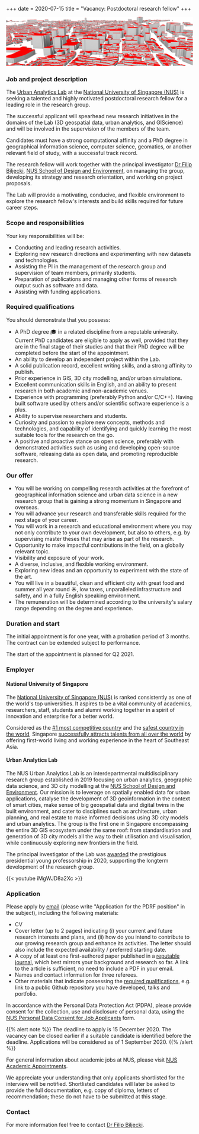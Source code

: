 +++
date = 2020-07-15
title = "Vacancy: Postdoctoral research fellow"
+++

![](header.png)

### Job and project description

The [Urban Analytics Lab](/) at the [National University of Singapore (NUS)](http://www.nus.edu.sg) is seeking a talented and highly motivated postdoctoral research fellow for a leading role in the research group.

The successful applicant will spearhead new research initiatives in the domains of the Lab (3D geospatial data, urban analytics, and GIScience) and will be involved in the supervision of the members of the team.

Candidates must have a strong computational affinity and a PhD degree in geographical information science, computer science, geomatics, or another relevant field of study, with a successful track record.

The research fellow will work together with the principal investigator [Dr Filip Biljecki](/authors/filip/), [NUS School of Design and Environment](http://www.sde.nus.edu.sg), on managing the group, developing its strategy and research orientation, and working on project proposals.

The Lab will provide a motivating, conducive, and flexible environment to explore the research fellow's interests and build skills required for future career steps.


### Scope and responsibilities

Your key responsibilities will be:

- Conducting and leading research activities.
- Exploring new research directions and experimenting with new datasets and technologies.
- Assisting the PI in the management of the research group and supervision of team members, primarily students.
- Preparation of publications and managing other forms of research output such as software and data.
- Assisting with funding applications.

### Required qualifications

You should demonstrate that you possess:

- A PhD degree :mortar_board: in a related discipline from a reputable university. Current PhD candidates are eligible to apply as well, provided that they are in the final stage of their studies and that their PhD degree will be completed before the start of the appointment.
- An ability to develop an independent project within the Lab.
- A solid publication record, excellent writing skills, and a strong affinity to publish.
- Prior experience in GIS, 3D city modelling, and/or urban simulations.
- Excellent communication skills in English, and an ability to present research in both academic and non-academic venues.
- Experience with programming (preferably Python and/or C/C++). Having built software used by others and/or scientific software experience is a plus.
- Ability to supervise researchers and students.
- Curiosity and passion to explore new concepts, methods and technologies, and capability of identifying and quickly learning the most suitable tools for the research on the go.
- A positive and proactive stance on open science, preferably with demonstrated activities such as using and developing open-source software, releasing data as open data, and promoting reproducible research.


### Our offer


- You will be working on compelling research activities at the forefront of geographical information science and urban data science in a new research group that is gaining a strong momentum in Singapore and overseas.
- You will advance your research and transferable skills required for the next stage of your career.
- You will work in a research and educational environment where you may not only contribute to your own development, but also to others, e.g. by supervising master theses that may arise as part of the research.
- Opportunity to make impactful contributions in the field, on a globally relevant topic.
- Visibility and exposure of your work.
- A diverse, inclusive, and flexible working environment.
- Exploring new ideas and an opportunity to experiment with the state of the art.
- You will live in a beautiful, clean and efficient city with great food and summer all year round :sunny:, low taxes, unparalleled infrastructure and safety, and in a fully English speaking environment.
- The remuneration will be determined according to the university's salary range depending on the degree and experience.

### Duration and start

The initial appointment is for one year, with a probation period of 3 months.
The contract can be extended subject to performance.

The start of the appointment is planned for Q2 2021.

### Employer

#### National University of Singapore

The [National University of Singapore (NUS)](http://www.nus.edu.sg) is ranked consistently as one of the world's top universities.
It aspires to be a vital community of academics, researchers, staff, students and alumni working together in a spirit of innovation and enterprise for a better world.

Considered as the [#1 most competitive country](https://www.straitstimes.com/business/economy/singapore-economy-ranked-worlds-most-competitive) and the [safest country in the world](https://www.asiaone.com/singapore/singapore-ranked-safest-country-world-above-japan-survey), Singapore [successfully attracts talents from all over the world](https://www.straitstimes.com/singapore/singapore-retains-top-spot-in-asia-pacific-index-for-talent-competitiveness) by offering first-world living and working experience in the heart of Southeast Asia.

#### Urban Analytics Lab

The NUS Urban Analytics Lab is an interdepartmental multidisciplinary research group established in 2019 focusing on urban analytics, geographic data science, and 3D city modelling at the [NUS School of Design and Environment](http://www.sde.nus.edu.sg).
Our mission is to leverage on spatially enabled data for urban applications, catalyse the development of 3D geoinformation in the context of smart cities, make sense of big geospatial data and digital twins in the built environment, and cater to disciplines such as architecture, urban planning, and real estate to make informed decisions using 3D city models and urban analytics.
The group is the first one in Singapore encompassing the entire 3D GIS ecosystem under the same roof: from standardisation and generation of 3D city models all the way to their utilisation and visualisation, while continuously exploring new frontiers in the field. 

The principal investigator of the Lab was [awarded](/post/2020/07/16/filip-biljecki-appointed-as-presidential-young-professor/) the prestigious presidential young professorship in 2020, supporting the longterm development of the research group.

{{< youtube iMgWJD8a2Xc >}}

### Application

Please apply by [email](mailto:filip@nus.edu.sg) (please write "Application for the PDRF position" in the subject), including the following materials:

* CV
* Cover letter (up to 2 pages) indicating (i) your current and future research interests and plans, and (ii) how do you intend to contribute to our growing research group and enhance its activities. The letter should also include the expected availability / preferred starting date.
* A copy of at least one first-authored paper published in a [reputable journal](/post/2020/07/06/geospatial-and-urban-data-science-journals/), which best mirrors your background and research so far. A link to the article is sufficient, no need to include a PDF in your email.
* Names and contact information for three referees.
* Other materials that indicate possessing the [required qualifications](#required-qualifications), e.g. link to a public Github repository you have developed, talks and portfolio.

In accordance with the Personal Data Protection Act (PDPA), please provide consent for the collection, use and disclosure of personal data, using the [NUS Personal Data Consent for Job Applicants](http://www.nus.edu.sg/careers/potentialhires/applicationprocess/NUS-Personal-Data-Consent-for-Job-Applicants.pdf) form.

{{% alert note %}}
The deadline to apply is 15 December 2020.
The vacancy can be closed earlier if a suitable candidate is identified before the deadline. Applications will be considered as of 1 September 2020.
{{% /alert %}}

For general information about academic jobs at NUS, please visit [NUS  Academic Appointments](http://www.nus.edu.sg/careers/acadappt.htm).

We appreciate your understanding that only applicants shortlisted for the interview will be notified.
Shortlisted candidates will later be asked to provide the full documentation, e.g. copy of diploma, letters of recommendation; these do not have to be submitted at this stage.

### Contact

For more information feel free to contact [Dr Filip Biljecki](/authors/filip).

